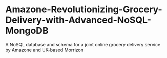 # Amazone-Revolutionizing-Grocery-Delivery-with-Advanced-NoSQL-MongoDB
 A NoSQL database and schema for a joint online grocery delivery service by Amazone and UK-based Morrizon
